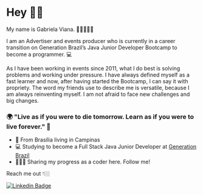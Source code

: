 

# Hey 👋🏻

My name is Gabriela Viana. 👩🏻‍🦱🇧🇷

I am an Advertiser and events producer who is currently in a career transition on Generation Brazil’s Java Junior Developer Bootcamp to become a programmer. 💻

As I have been working in events since 2011, what I do best is solving problems and working under pressure. I have always defined myself as a fast learner and now, after having started the Bootcamp, I can say it with propriety.
The word my friends use to describe me is versatile, because I am always reinventing myself. I am not afraid to face new challenges and big changes.

### 🌍 "Live as if you were to die tomorrow. Learn as if you were to live forever." 🧠

- 📍 From Brasília living in Campinas
- 💻 Studying to become a Full Stack Java Junior Developer at [Generation Brazil](https://brazil.generation.org/)
- 👩🏻‍💻 Sharing my progress as a coder here. Follow me!

Reach me out 👇🏼

[![Linkedin Badge](https://img.shields.io/badge/-LinkedIn-blue?style=flat-square&logo=Linkedin&logoColor=white&link=https://www.linkedin.com/in/gabrielaviana/)](https://www.linkedin.com/in/gabrielaviana/)
